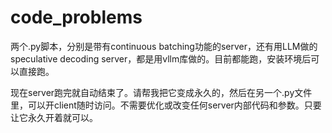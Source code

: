 # code_problems
两个.py脚本，分别是带有continuous batching功能的server，还有用LLM做的speculative decoding server，都是用vllm库做的。目前都能跑，安装环境后可以直接跑。

现在server跑完就自动结束了。请帮我把它变成永久的，然后在另一个.py文件里，可以开client随时访问。不需要优化或改变任何server内部代码和参数。只要让它永久开着就可以。